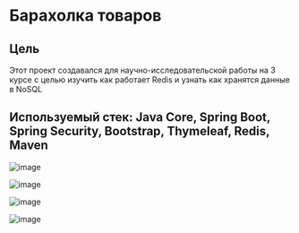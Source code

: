 # Барахолка товаров

## Цель
Этот проект создавался для научно-исследовательской работы на 3 курсе с целью изучить как работает Redis и узнать как хранятся данные в NoSQL
## Используемый стек: Java Core, Spring Boot, Spring Security, Bootstrap, Thymeleaf, Redis,  Maven

![image](https://github.com/svartoS/RedisApplication.java/assets/58130118/ee43f014-59b1-4d6b-bf97-c8e5cf08f789)

![image](https://github.com/svartoS/RedisApplication.java/assets/58130118/90efabff-e6fb-4073-8ba3-920cd64a5580)

![image](https://github.com/svartoS/RedisApplication.java/assets/58130118/0904951a-13a0-4a15-aa88-39670a010383)

![image](https://github.com/svartoS/RedisApplication.java/assets/58130118/cf9fe68d-3b0f-4b9c-ac75-fc035942636d)



